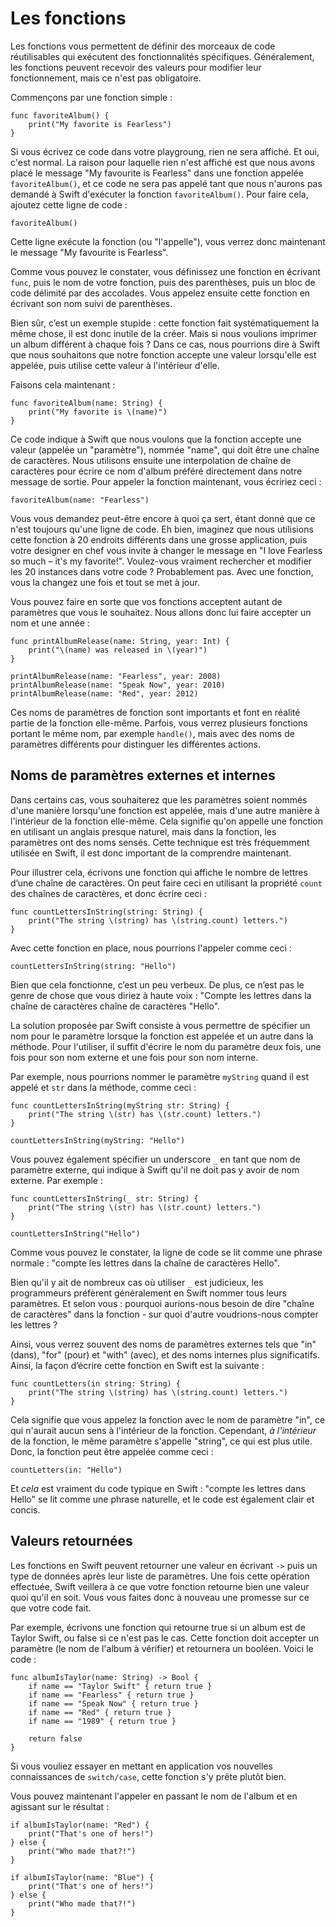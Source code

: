 # Les fonctions

Les fonctions vous permettent de définir des morceaux de code réutilisables qui exécutent des fonctionnalités spécifiques. Généralement, les fonctions peuvent recevoir des valeurs pour modifier leur fonctionnement, mais ce n'est pas obligatoire.

Commençons par une fonction simple :

    func favoriteAlbum() {
        print("My favorite is Fearless")
    }

Si vous écrivez ce code dans votre playgroung, rien ne sera affiché. Et oui, c'est normal. La raison pour laquelle rien n'est affiché est que nous avons placé le message "My favourite is Fearless" dans une fonction appelée `favoriteAlbum()`, et ce code ne sera pas appelé tant que nous n'aurons pas demandé à Swift d'exécuter la fonction `favoriteAlbum()`. Pour faire cela, ajoutez cette ligne de code :

    favoriteAlbum()

Cette ligne exécute la fonction (ou "l'appelle"), vous verrez donc maintenant le message "My favourite is Fearless".

Comme vous pouvez le constater, vous définissez une fonction en écrivant `func`, puis le nom de votre fonction, puis des parenthèses, puis un bloc de code délimité par des accolades. Vous appelez ensuite cette fonction en écrivant son nom suivi de parenthèses.

Bien sûr, c’est un exemple stupide : cette fonction fait systématiquement la même chose, il est donc inutile de la créer. Mais si nous voulions imprimer un album différent à chaque fois ? Dans ce cas, nous pourrions dire à Swift que nous souhaitons que notre fonction accepte une valeur lorsqu'elle est appelée, puis utilise cette valeur à l'intérieur d'elle.

Faisons cela maintenant :

    func favoriteAlbum(name: String) {
        print("My favorite is \(name)")
    }

Ce code indique à Swift que nous voulons que la fonction accepte une valeur (appelée un "paramètre"), nommée "name", qui doit être une chaîne de caractères. Nous utilisons ensuite une interpolation de chaîne de caractères pour écrire ce nom d'album préféré directement dans notre message de sortie. Pour appeler la fonction maintenant, vous écririez ceci :

    favoriteAlbum(name: "Fearless")

Vous vous demandez peut-être encore à quoi ça sert, étant donné que ce n'est toujours qu'une ligne de code. Eh bien, imaginez que nous utilisions cette fonction à 20 endroits différents dans une grosse application, puis votre designer en chef vous invite à changer le message en "I love Fearless so much – it's my favorite!". Voulez-vous vraiment rechercher et modifier les 20 instances dans votre code ? Probablement pas. Avec une fonction, vous la changez une fois et tout se met à jour.

Vous pouvez faire en sorte que vos fonctions acceptent autant de paramètres que vous le souhaitez. Nous allons donc lui faire accepter un nom et une année :

    func printAlbumRelease(name: String, year: Int) {
        print("\(name) was released in \(year)")
    }

    printAlbumRelease(name: "Fearless", year: 2008)
    printAlbumRelease(name: "Speak Now", year: 2010)
    printAlbumRelease(name: "Red", year: 2012)

Ces noms de paramètres de fonction sont importants et font en réalité partie de la fonction elle-même. Parfois, vous verrez plusieurs fonctions portant le même nom, par exemple `handle()`, mais avec des noms de paramètres différents pour distinguer les différentes actions.


## Noms de paramètres externes et internes

Dans certains cas, vous souhaiterez que les paramètres soient nommés d'une manière lorsqu'une fonction est appelée, mais d'une autre manière à l'intérieur de la fonction elle-même. Cela signifie qu'on appelle une fonction en utilisant un anglais presque naturel, mais dans la fonction, les paramètres ont des noms sensés. Cette technique est très fréquemment utilisée en Swift, il est donc important de la comprendre maintenant.

Pour illustrer cela, écrivons une fonction qui affiche le nombre de lettres d’une chaîne de caractères. On peut faire ceci en utilisant la propriété `count` des chaînes de caractères, et donc écrire ceci :

    func countLettersInString(string: String) {
        print("The string \(string) has \(string.count) letters.")
    }

Avec cette fonction en place, nous pourrions l'appeler comme ceci :

    countLettersInString(string: "Hello")

Bien que cela fonctionne, c’est un peu verbeux. De plus, ce n’est pas le genre de chose que vous diriez à haute voix : "Compte les lettres dans la chaîne de caractères chaîne de caractères "Hello".

La solution proposée par Swift consiste à vous permettre de spécifier un nom pour le paramètre lorsque la fonction est appelée et un autre dans la méthode. Pour l'utiliser, il suffit d'écrire le nom du paramètre deux fois, une fois pour son nom externe et une fois pour son nom interne.

Par exemple, nous pourrions nommer le paramètre `myString` quand il est appelé et `str` dans la méthode, comme ceci :

    func countLettersInString(myString str: String) {
        print("The string \(str) has \(str.count) letters.")
    }

    countLettersInString(myString: "Hello")  

Vous pouvez également spécifier un underscore `_` en tant que nom de paramètre externe, qui indique à Swift qu'il ne doit pas y avoir de nom externe. Par exemple :

    func countLettersInString(_ str: String) {
        print("The string \(str) has \(str.count) letters.")
    }

    countLettersInString("Hello")

Comme vous pouvez le constater, la ligne de code se lit comme une phrase normale : "compte les lettres dans la chaîne de caractères Hello".

Bien qu'il y ait de nombreux cas où utiliser `_` est judicieux, les programmeurs préfèrent généralement en Swift nommer tous leurs paramètres. Et selon vous : pourquoi aurions-nous besoin de dire "chaîne de caractères" dans la fonction - sur quoi d'autre voudrions-nous compter les lettres ?

Ainsi, vous verrez souvent des noms de paramètres externes tels que "in" (dans), "for" (pour) et "with" (avec), et des noms internes plus significatifs. Ainsi, la façon d’écrire cette fonction en Swift est la suivante :

    func countLetters(in string: String) {
        print("The string \(string) has \(string.count) letters.")
    }

Cela signifie que vous appelez la fonction avec le nom de paramètre "in", ce qui n'aurait aucun sens à l'intérieur de la fonction. Cependant, *à l'intérieur* de la fonction, le même paramètre s'appelle "string", ce qui est plus utile. Donc, la fonction peut être appelée comme ceci :

    countLetters(in: "Hello")

Et *cela* est vraiment du code typique en Swift : "compte les lettres dans Hello" se lit comme une phrase naturelle, et le code est également clair et concis.


## Valeurs retournées

Les fonctions en Swift peuvent retourner une valeur en écrivant `->` puis un type de données après leur liste de paramètres. Une fois cette opération effectuée, Swift veillera à ce que votre fonction retourne bien une valeur quoi qu'il en soit. Vous vous faites donc à nouveau une promesse sur ce que votre code fait.

Par exemple, écrivons une fonction qui retourne true si un album est de Taylor Swift, ou false si ce n'est pas le cas. Cette fonction doit accepter un paramètre (le nom de l'album à vérifier) et retournera un booléen. Voici le code :

    func albumIsTaylor(name: String) -> Bool {
        if name == "Taylor Swift" { return true }
        if name == "Fearless" { return true }
        if name == "Speak Now" { return true }
        if name == "Red" { return true }
        if name == "1989" { return true }

        return false
    }

Si vous vouliez essayer en mettant en application vos nouvelles connaissances de `switch/case`, cette fonction s'y prête plutôt bien.

Vous pouvez maintenant l'appeler en passant le nom de l'album et en agissant sur le résultat :

    if albumIsTaylor(name: "Red") {
        print("That's one of hers!")
    } else {
        print("Who made that?!")
    }

    if albumIsTaylor(name: "Blue") {
        print("That's one of hers!")
    } else {
        print("Who made that?!")
    }
